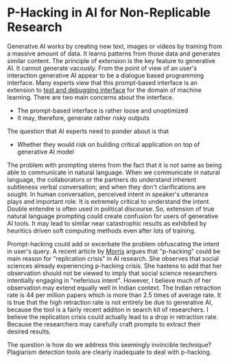 # P-Hacking in AI for Non-Replicable Research 

Generative AI works by creating new text, images or videos by training from a massive amount of data. It 
learns patterns from those data and generates similar content. The principle
of extension is the key feature to generative AI. It cannot generate vacously. From the point of view of an 
user's interaction generative AI appear to be a dialogue based 
programming interface. Many experts view that this prompt-based interface is an extension to 
[test and debugging interface](https://dl.acm.org/doi/pdf/10.1145/3673861) for the domain
of machine learning. There are two main concerns about the interface. 
- The prompt-based interface is rather loose and unoptimized
- It may, therefore, generate rather risky outputs

The question that AI experts need to ponder about is that 
- Whether they would risk on building critical application on top of generative AI model

The problem with prompting stems from the fact that it is not same as being able to communicate in natural 
language. When we communicate in natural language, the collaborators or the partners do understand inherent 
subtleness verbal conversation; and when they don't clarifications are sought. In human conversation, 
perceived intent in speaker's utterance plays and important role. It is extremely critical to understand
the intent. Double entendre is often used in political discourse. So, extension of true natural language
prompting could create confusion for users of generative AI tools. It may lead to similar near catastrophic
results as exhibited by heuritics driven soft computing methods even after lots of training.

Prompt-hacking could add or excerbate the problem obfuscating the intent in user's query. A recent article
by [Morris](https://dl.acm.org/doi/pdf/10.1145/3673861) argues that "p-hacking" could be main reason 
for "replication crisis" in AI research. She observes that social sciences already experiencing 
p-hacking crisis. She hastens to add that her observation should not be viewed to imply that social
science researchers intentially engaging in "neferious intent". However, I believe much of her observation
may extend equally well in Indian context. The Indian retraction rate is 44 per million papers which
is more than 2.5 times of average rate. It is true that the high retraction rate is not entirely be
due to generative AI, because the tool is a fairly recent additon in search kit of researchers. I
believe the replication crisis could actually lead to a drop in retraction rate. Because the researchers
may carefully craft prompts to extract their desired results.  

The question is how do we address this seemingly invincible technique? Plagiarism detection tools are 
clearly inadequate to deal with p-hacking.  

